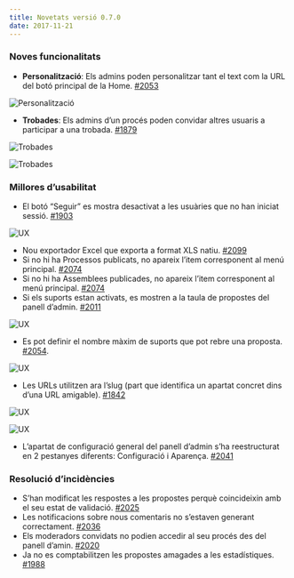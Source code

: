 ```yaml
---
title: Novetats versió 0.7.0
date: 2017-11-21
---
```


### Noves funcionalitats

* **Personalització**: Els admins poden personalitzar tant el text com la URL del botó principal de la Home. [#2053](https://github.com/decidim/decidim/pull/2053)

![Personalització](/blog/images/release-0.7.0-image-1.gif)

* **Trobades**: Els admins d’un procés poden convidar altres usuaris a participar a una trobada. [#1879](https://github.com/decidim/decidim/pull/1879)

![Trobades](/blog/images/release-0.7.0-image-2.png)

![Trobades](/blog/images/release-0.7.0-image-3.png)

### Millores d’usabilitat

* El botó “Seguir” es mostra desactivat a les usuàries que no han iniciat sessió. [#1903](https://github.com/decidim/decidim/pull/1903)

![UX](/blog/images/release-0.7.0-image-4.gif)

* Nou exportador Excel que exporta a format XLS natiu. [#2099](https://github.com/decidim/decidim/pull/2099)
* Si no hi ha Processos publicats, no apareix l’item corresponent al menú principal. [#2074](https://github.com/decidim/decidim/pull/2074)
* Si no hi ha Assemblees publicades, no apareix l’item corresponent al menú principal. [#2074](https://github.com/decidim/decidim/pull/2074)
* Si els suports estan activats, es mostren a la taula de propostes del panell d’admin. [#2011](https://github.com/decidim/decidim/pull/2011)

![UX](/blog/images/release-0.7.0-image-5.png)

* Es pot definir el nombre màxim de suports que pot rebre una proposta. [#2054](https://github.com/decidim/decidim/pull/2054).

![UX](/blog/images/release-0.7.0-image-6.png)

* Les URLs utilitzen ara l’slug (part que identifica un apartat concret dins d’una URL amigable). [#1842](https://github.com/decidim/decidim/pull/1842)

![UX](/blog/images/release-0.7.0-image-7.png)

![UX](/blog/images/release-0.7.0-image-8.png)

* L’apartat de configuració general del panell d’admin s’ha reestructurat en 2 pestanyes diferents: Configuració i Aparença. [#2041](https://github.com/decidim/decidim/pull/2041)

### Resolució d’incidències

* S’han modificat les respostes a les propostes perquè coincideixin amb el seu estat de validació. [#2025](https://github.com/decidim/decidim/pull/2025)
* Les notificacions sobre nous comentaris no s’estaven generant correctament. [#2036](https://github.com/decidim/decidim/pull/2036)
* Els moderadors convidats no podien accedir al seu procés des del panell d’amin. [#2020](https://github.com/decidim/decidim/pull/2020)
* Ja no es comptabilitzen les propostes amagades a les estadístiques. [#1988](https://github.com/decidim/decidim/pull/1988)

